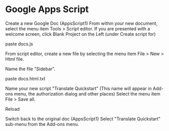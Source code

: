 Google Apps Script
=======

Create a new Google Doc (AppsScript1)
From within your new document, select the menu item Tools > Script editor. 
If you are presented with a welcome screen, click Blank Project on the Left 
(under Create script for)

paste docs.js

From script editor, create a new file by selecting the menu item File > New > Html file. 

Name the file "Sidebar".

paste docs.html.txt

Name your new script "Translate Quickstart"
(This name will appear in Add-ons menu, the authorization dialog and other places)
Select the menu item File > Save all. 

Reload

Switch back to the original doc (AppsScript1)
Select "Translate Quickstart" sub-menu from the Add-ons menu. 
